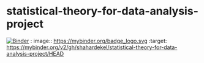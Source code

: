 # statistical-theory-for-data-analysis-project

[![Binder](https://mybinder.org/badge_logo.svg)](https://mybinder.org/v2/gh/shahardekel/statistical-theory-for-data-analysis-project/HEAD)
: image:: https://mybinder.org/badge_logo.svg
 :target: https://mybinder.org/v2/gh/shahardekel/statistical-theory-for-data-analysis-project/HEAD
